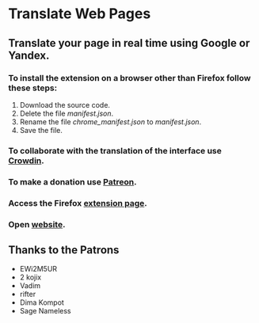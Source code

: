 # Translate Web Pages

## Translate your page in real time using Google or Yandex.

### To install the extension on a browser other than Firefox follow these steps:
1. Download the source code.
2. Delete the file *manifest.json*.
3. Rename the file *chrome_manifest.json* to *manifest.json*.
4. Save the file.


### To collaborate with the translation of the interface use [Crowdin](https://crowdin.com/project/translate-web-pages).

### To make a donation use [Patreon](https://www.patreon.com/filipeps).

### Access the Firefox [extension page](https://addons.mozilla.org/firefox/addon/traduzir-paginas-web/).

### Open [website](https://filipeps.github.io/Traduzir-paginas-web/).

## Thanks to the Patrons
+ EWi2M5UR
+ 2 kojix
+ Vadim
+ rifter
+ Dima Kompot
+ Sage Nameless
